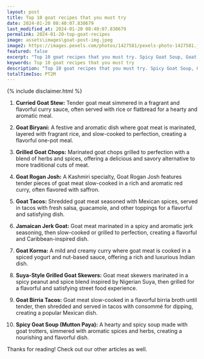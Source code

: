 ```yaml
---
layout: post
title: Top 10 goat recipes that you must try
date: 2024-01-20 08:40:07.838679
last_modified_at: 2024-01-20 08:40:07.838679
permalink: 2024-01-20-top-goat-recipes
image: assets\images\goat-post-img.jpeg
image2: https://images.pexels.com/photos/1427581/pexels-photo-1427581.jpeg?auto=compress&cs=tinysrgb&h=650&w=940
featured: false
excerpt: "Top 10 goat recipes that you must try. Spicy Goat Soup, Goat Biryani made it to our top 10 list. Click to see if your favourite goat dish maded to our top 10 list."
keywords: Top 10 goat recipes that you must try
description: "Top 10 goat recipes that you must try. Spicy Goat Soup, Goat Biryani made it to our top 10 list. Click to see if your favourite goat dish maded to our top 10 list."
totalTimeIso: PT2M
---
```

{% include disclaimer.html %}


1. **Curried Goat Stew:**
   Tender goat meat simmered in a fragrant and flavorful curry sauce, often served with rice or flatbread for a hearty and aromatic meal.

2. **Goat Biryani:**
   A festive and aromatic dish where goat meat is marinated, layered with fragrant rice, and slow-cooked to perfection, creating a flavorful one-pot meal.

3. **Grilled Goat Chops:**
   Marinated goat chops grilled to perfection with a blend of herbs and spices, offering a delicious and savory alternative to more traditional cuts of meat.

4. **Goat Rogan Josh:**
   A Kashmiri specialty, Goat Rogan Josh features tender pieces of goat meat slow-cooked in a rich and aromatic red curry, often flavored with saffron.

5. **Goat Tacos:**
   Shredded goat meat seasoned with Mexican spices, served in tacos with fresh salsa, guacamole, and other toppings for a flavorful and satisfying dish.

6. **Jamaican Jerk Goat:**
   Goat meat marinated in a spicy and aromatic jerk seasoning, then slow-cooked or grilled to perfection, creating a flavorful and Caribbean-inspired dish.

7. **Goat Korma:**
   A mild and creamy curry where goat meat is cooked in a spiced yogurt and nut-based sauce, offering a rich and luxurious Indian dish.

8. **Suya-Style Grilled Goat Skewers:**
   Goat meat skewers marinated in a spicy peanut and spice blend inspired by Nigerian Suya, then grilled for a flavorful and satisfying street food experience.

9. **Goat Birria Tacos:**
   Goat meat slow-cooked in a flavorful birria broth until tender, then shredded and served in tacos with consommé for dipping, creating a popular Mexican dish.

10. **Spicy Goat Soup (Mutton Paya):**
    A hearty and spicy soup made with goat trotters, simmered with aromatic spices and herbs, creating a nourishing and flavorful dish.

Thanks for reading! Check out our other articles as well.